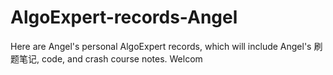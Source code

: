 # AlgoExpert-records-Angel
Here are Angel's personal AlgoExpert records, which will include Angel's 刷题笔记, code, and crash course notes. Welcom
